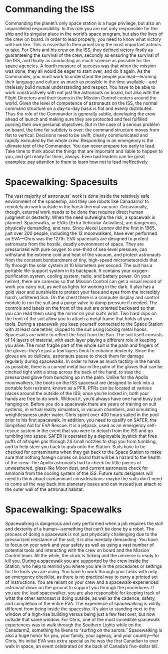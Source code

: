 # Commanding the ISS
Commanding the planet’s only space station is a huge privilege, but also an unparalleled responsibility. In this role you are not only responsible for the ship and its singular place in the world’s space program, but also the lives of the crew on board. 
In order to lead properly, you need to know what victory will look like. This is essential to then prioritizing the most important actions to take. For Chris and his crew on the ISS, they defined victory firstly as guaranteeing the survival of the crew, secondly as ensuring the survival of the ISS, and thirdly as conducting as much science as possible for the space agencies. A fourth measure of success was that when the mission was done, they all would be eager to start over, and do it again. 
As the Commander, you must work to understand the people you lead—learning their language and culture as much as possible in the time available—and tirelessly build mutual understanding and respect. You have to be able to work constructively with not just the astronauts on board, but also with the Flight Directors and their teams in the Mission Control centers around the world.
Given the level of competence of astronauts on the ISS, the normal command structure on a day-to-day basis is flat and evenly distributed. Thus the role of the Commander is generally subtle, developing the crew ahead of launch and making sure they are protected and feel fulfilled pursing their own personal objectives. But in the case of a serious problem on board, the time for subtlety is over; the command structure moves from flat to vertical. Decisions need to be swift, clearly communicated and rapidly executed by the whole crew. Responding in an emergency is the ultimate test of the Commander.
You can never prepare too early to lead. Take time to think about the things that are important and liable to happen to you, and get ready for them, always. Even bad leaders can be great examples: pay attention to them to learn how not to lead ineffectively.

# Spacewalking: Spacesuits
The vast majority of astronauts’ work is done inside the relatively safe environment of the spaceship, and they use robots like Canadarm2 to remotely do work outside in the harsh thermal vacuum. Occasionally, though, external work needs to be done that requires direct human judgment or dexterity. When the need outweighs the risk, a spacewalk is planned.
Spacewalks, or EVAs (Extra Vehicular Activities), are dangerous, physically demanding, and rare. Since Alexei Leonov did the first in 1965, just over 200 people, including the 12 moonwalkers, have ever performed an EVA—Chris was the 127th.
EVA spacesuits are designed to protect astronauts from the hostile, deadly environment of space. They are pressurized with pure oxygen to one-third of sea-level pressure, can withstand the extreme cold and heat of the vacuum, and protect astronauts from the constant bombardment of tiny, high-speed micrometeoroids that fly through the solar system at 10 kilometers per second.
The suit has a portable life-support system in its backpack. It contains your oxygen-purification system, cooling system, radio, and battery power. On your helmet, there are cameras so that Mission Control can get a visual record of work you carry out, as well as lights for working in the dark. It also has a gold visor and sunshields to protect your face and eyes from the incredibly harsh, unfiltered Sun. On the chest there is a computer display and control module to run the suit and a purge valve to dump pressure if needed. The controls and labels on the front of the suit are oriented backward so that you can read them using the mirror on your suit’s wrist. Two hard clips on the front of the suit allow you to attach a metal frame that holds all your tools. During a spacewalk you keep yourself connected to the Space Station with at least one tether, clipped to the suit using locking metal hooks.
Spacesuits are white to reflect the heat from the Sun. The suit itself consists of 14 layers of material, with each layer playing a different role in keeping you alive. The most fragile part of the whole suit is the palm and fingers of the gloves: they’re just a few layers thick to enhance dexterity. Since the gloves are so delicate, astronauts pause to check them for damage regularly during spacewalks. In order to have as much tactility in the hands as possible, there is a curved metal bar in the palm of the gloves that can be cinched tight with a strap across the back of the hand, to stop the pressurized glove from bunching up in the palm.
Unlike for the Apollo moonwalkers, the boots on the ISS spacesuit are designed to lock into a portable foot restraint, known as a PFR. PFRs can be located at various places around the outside of the ISS; once you’re locked in, both your hands are free to do work. Without it, you’d always have one hand busy just hanging on.
Before you do a spacewalk there are years of training on suit systems, in virtual reality simulators, in vacuum chambers, and simulating weightlessness under water. Chris spent over 400 hours suited in the pool prior to his first spacewalk. In addition, you need to qualify on SAFER, the Simplified Aid for EVA Rescue. It is a jetpack, used as an emergency self-rescue system in the event that you were to detach from the ISS and go tumbling into space. SAFER is operated by a deployable joystick that fires puffs of nitrogen gas through 24 small nozzles to stop you from tumbling, and to help steer you back to grab onto the Station.
Suits have to be checked for contaminants when they get back to the Space Station to make sure that nothing foreign comes on board that will be a hazard to the health of the crew. The Apollo astronauts had to check for little pieces of unweathered, glass-like Moon dust, and current astronauts check for ammonia from the cooling system of the ISS. Future suits designers will need to think about contaminant considerations: maybe the suits don’t need to come all the way back into planetary bases and can instead just attach to the outer wall of the astronaut habitat.

# Spacewalking: Spacewalks
Spacewalking is dangerous and only performed when a job requires the skill and dexterity of a human—something that can’t be done by a robot. The process of doing a spacewalk is not just physically challenging due to the pressurized resistance of the suit, it is also mentally demanding. You have to focus on your work and your safety as well as using a vast number of potential tools and interacting with the crew on board and the Mission Control team. All the while, the clock is ticking and the universe is ready to kill you.
During a spacewalk you are supported by the crew inside the Station, who help to remind you where you are in the procedures or settings for the tools you are using. You have to work through your tasks with only an emergency checklist, as there is no practical way to carry a printed set of instructions. You are reliant on your crew and a spacewalk-experienced astronaut down on the ground to support you through the procedures. If you are the lead spacewalker, you are also responsible for keeping track of what the other astronaut is doing outside, as well as the cadence, safety, and completion of the entire EVA.
The experience of spacewalking is wildly different from being inside the spaceship. It’s akin to standing next to the window of a high-rise building versus being just a few feet over, but now outside that same window. For Chris, one of the most incredible spacewalk experiences was to walk through the Southern Lights while on the Canadarm2, something he likens to “surfing on the aurora.”
Spacewalking is also a huge honor for you, your family, your agency, and your country—for Chris, his initial EVA was extra special as he was the first Canadian to ever walk in space, an event celebrated on the back of Canada’s five-dollar bill.
